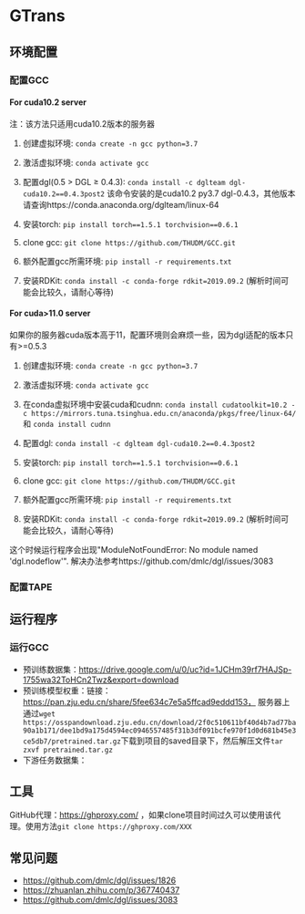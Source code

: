 # GTrans

## 环境配置

### 配置GCC
#### For cuda10.2 server
注：该方法只适用cuda10.2版本的服务器
1. 创建虚拟环境: `conda create -n gcc python=3.7`
2. 激活虚拟环境: `conda activate gcc`
3. 配置dgl(0.5 > DGL ≥ 0.4.3): `conda install -c dglteam dgl-cuda10.2==0.4.3post2` 该命令安装的是cuda10.2 py3.7 dgl-0.4.3，其他版本请查询https://conda.anaconda.org/dglteam/linux-64
4. 安装torch: `pip install torch==1.5.1 torchvision==0.6.1`

5. clone gcc: `git clone https://github.com/THUDM/GCC.git`
6. 额外配置gcc所需环境: `pip install -r requirements.txt`
7. 安装RDKit: `conda install -c conda-forge rdkit=2019.09.2` (解析时间可能会比较久，请耐心等待)
<!-- 8. 安装一些额外所需的库`pip install joblib` 和 `pip install tensorboard` -->

#### For cuda>11.0 server
如果你的服务器cuda版本高于11，配置环境则会麻烦一些，因为dgl适配的版本只有>=0.5.3
1. 创建虚拟环境: `conda create -n gcc python=3.7`
2. 激活虚拟环境: `conda activate gcc`
3. 在conda虚拟环境中安装cuda和cudnn: `conda install cudatoolkit=10.2 -c https://mirrors.tuna.tsinghua.edu.cn/anaconda/pkgs/free/linux-64/` 和 `conda install cudnn`
4. 配置dgl: `conda install -c dglteam dgl-cuda10.2==0.4.3post2`
5. 安装torch: `pip install torch==1.5.1 torchvision==0.6.1`

6. clone gcc: `git clone https://github.com/THUDM/GCC.git`
7. 额外配置gcc所需环境: `pip install -r requirements.txt`
8. 安装RDKit: `conda install -c conda-forge rdkit=2019.09.2` (解析时间可能会比较久，请耐心等待)
<!-- 9. 安装一些额外所需的库`pip install joblib` 和 `pip install tensorboard` -->
这个时候运行程序会出现"ModuleNotFoundError: No module named 'dgl.nodeflow'".
解决办法参考https://github.com/dmlc/dgl/issues/3083

### 配置TAPE

## 运行程序
### 运行GCC
- 预训练数据集：https://drive.google.com/u/0/uc?id=1JCHm39rf7HAJSp-1755wa32ToHCn2Twz&export=download
- 预训练模型权重：链接：https://pan.zju.edu.cn/share/5fee634c7e5a5ffcad9eddd153，
服务器上通过`wget https://osspandownload.zju.edu.cn/download/2f0c510611bf40d4b7ad77ba90a1b171/dee1bd9a175d4594ec0946557485f31b3df091bcfe970f1d0d681b45e3ce5db7/pretrained.tar.gz`下载到项目的saved目录下，然后解压文件`tar zxvf pretrained.tar.gz`
- 下游任务数据集：

## 工具
GitHub代理：https://ghproxy.com/ ，如果clone项目时间过久可以使用该代理。使用方法`git clone https://ghproxy.com/XXX`

## 常见问题
- https://github.com/dmlc/dgl/issues/1826
- https://zhuanlan.zhihu.com/p/367740437
- https://github.com/dmlc/dgl/issues/3083

